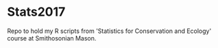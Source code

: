 # Stats2017
Repo to hold my R scripts from 'Statistics for Conservation and Ecology' course at Smithosonian Mason.
